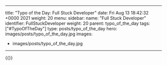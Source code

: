 
---
title: "Typo of the Day: Full Stuck Developer"
date: Fri Aug 13 18:42:32 +0000 2021
weight: 20
menu:
  sidebar:
    name: "Full Stuck Developer"
    identifier: FullStuckDeveloper
    weight: 20
    parent: typo_of_the_day
tags: ["#TypoOfTheDay"]
type: posts/typo_of_the_day
hero: images/posts/typo_of_the_day.jpg
images:
- images/posts/typo_of_the_day.jpg
---


{{<tweet user="mariatta" id="1426252850938646528">}}

